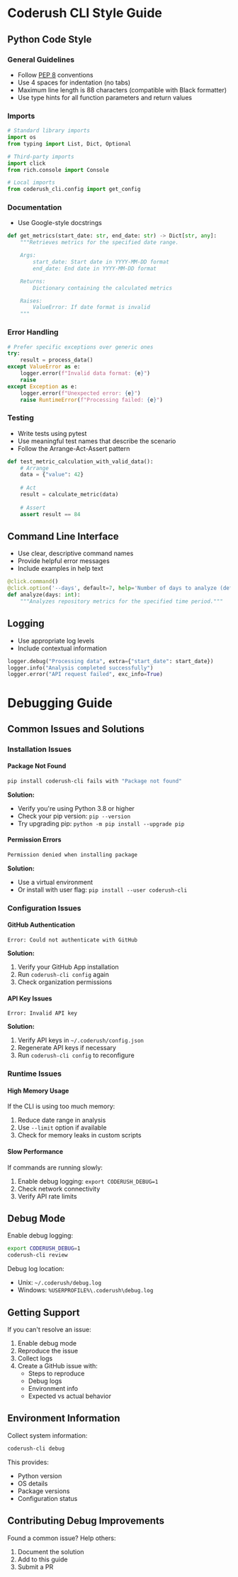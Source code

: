 # Coderush CLI Style Guide

## Python Code Style

### General Guidelines

- Follow [PEP 8](https://www.python.org/dev/peps/pep-0008/) conventions
- Use 4 spaces for indentation (no tabs)
- Maximum line length is 88 characters (compatible with Black formatter)
- Use type hints for all function parameters and return values

### Imports

```python
# Standard library imports
import os
from typing import List, Dict, Optional

# Third-party imports
import click
from rich.console import Console

# Local imports
from coderush_cli.config import get_config
```

### Documentation

- Use Google-style docstrings

```python
def get_metrics(start_date: str, end_date: str) -> Dict[str, any]:
    """Retrieves metrics for the specified date range.

    Args:
        start_date: Start date in YYYY-MM-DD format
        end_date: End date in YYYY-MM-DD format

    Returns:
        Dictionary containing the calculated metrics

    Raises:
        ValueError: If date format is invalid
    """
```

### Error Handling

```python
# Prefer specific exceptions over generic ones
try:
    result = process_data()
except ValueError as e:
    logger.error(f"Invalid data format: {e}")
    raise
except Exception as e:
    logger.error(f"Unexpected error: {e}")
    raise RuntimeError(f"Processing failed: {e}")
```

### Testing

- Write tests using pytest
- Use meaningful test names that describe the scenario
- Follow the Arrange-Act-Assert pattern

```python
def test_metric_calculation_with_valid_data():
    # Arrange
    data = {"value": 42}
    
    # Act
    result = calculate_metric(data)
    
    # Assert
    assert result == 84
```

## Command Line Interface

- Use clear, descriptive command names
- Provide helpful error messages
- Include examples in help text

```python
@click.command()
@click.option('--days', default=7, help='Number of days to analyze (default: 7)')
def analyze(days: int):
    """Analyzes repository metrics for the specified time period."""
```

## Logging

- Use appropriate log levels
- Include contextual information

```python
logger.debug("Processing data", extra={"start_date": start_date})
logger.info("Analysis completed successfully")
logger.error("API request failed", exc_info=True)
```

# Debugging Guide

## Common Issues and Solutions

### Installation Issues

#### Package Not Found

```bash
pip install coderush-cli fails with "Package not found"
```

**Solution:**

- Verify you're using Python 3.8 or higher
- Check your pip version: `pip --version`
- Try upgrading pip: `python -m pip install --upgrade pip`

#### Permission Errors

```bash
Permission denied when installing package
```

**Solution:**

- Use a virtual environment
- Or install with user flag: `pip install --user coderush-cli`

### Configuration Issues

#### GitHub Authentication

```
Error: Could not authenticate with GitHub
```

**Solution:**

1. Verify your GitHub App installation
2. Run `coderush-cli config` again
3. Check organization permissions

#### API Key Issues

```
Error: Invalid API key
```

**Solution:**

1. Verify API keys in `~/.coderush/config.json`
2. Regenerate API keys if necessary
3. Run `coderush-cli config` to reconfigure

### Runtime Issues

#### High Memory Usage

If the CLI is using too much memory:

1. Reduce date range in analysis
2. Use `--limit` option if available
3. Check for memory leaks in custom scripts

#### Slow Performance

If commands are running slowly:

1. Enable debug logging: `export CODERUSH_DEBUG=1`
2. Check network connectivity
3. Verify API rate limits

## Debug Mode

Enable debug logging:

```bash
export CODERUSH_DEBUG=1
coderush-cli review
```

Debug log location:

- Unix: `~/.coderush/debug.log`
- Windows: `%USERPROFILE%\.coderush\debug.log`

## Getting Support

If you can't resolve an issue:

1. Enable debug mode
2. Reproduce the issue
3. Collect logs
4. Create a GitHub issue with:
    - Steps to reproduce
    - Debug logs
    - Environment info
    - Expected vs actual behavior

## Environment Information

Collect system information:

```bash
coderush-cli debug
```

This provides:

- Python version
- OS details
- Package versions
- Configuration status

## Contributing Debug Improvements

Found a common issue? Help others:

1. Document the solution
2. Add to this guide
3. Submit a PR
